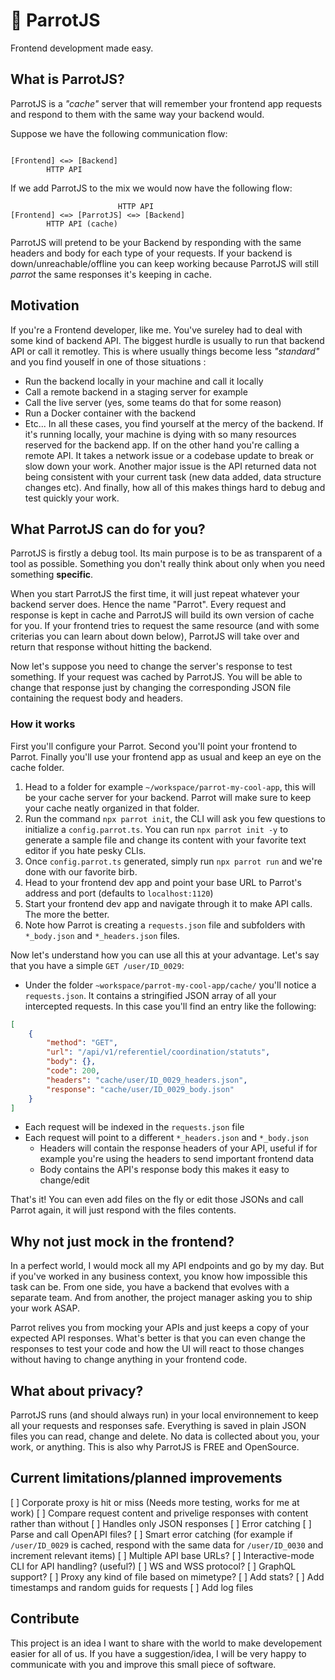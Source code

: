 # 🦜 ParrotJS

Frontend development made easy.

## What is ParrotJS?

ParrotJS is a *"cache"* server that will remember your frontend app requests and respond to them with the same way your backend would.

Suppose we have the following communication flow:
```text

[Frontend] <=> [Backend]
        HTTP API

```

If we add ParrotJS to the mix we would now have the following flow:

```text
                        HTTP API
[Frontend] <=> [ParrotJS] <=> [Backend]
        HTTP API (cache)

```

ParrotJS will pretend to be your Backend by responding with the same headers and body for each type of your requests. If your backend is down/unreachable/offline you can keep working because ParrotJS will still *parrot* the same responses it's keeping in cache.

## Motivation

If you're a Frontend developer, like me. You've sureley had to deal with some kind of backend API. The biggest hurdle is usually to run that backend API or call it remotley. This is where usually things become less *"standard"* and you find youself in one of those situations :
- Run the backend locally in your machine and call it locally
- Call a remote backend in a staging server for example
- Call the live server (yes, some teams do that for some reason)
- Run a Docker container with the backend
- Etc...
In all these cases, you find yourself at the mercy of the backend. If it's running locally, your machine is dying with so many resources reserved for the backend app.
If on the other hand you're calling a remote API. It takes a network issue or a codebase update to break or slow down your work.
Another major issue is the API returned data not being consistent with your current task (new data added, data structure changes etc).
And finally, how all of this makes things hard to debug and test quickly your work.

## What ParrotJS can do for you?

ParrotJS is firstly a debug tool. Its main purpose is to be as transparent of a tool as possible. Something you don't really think about only when you need something **specific**.

When you start ParrotJS the first time, it will just repeat whatever your backend server does. Hence the name "Parrot". Every request and response is kept in cache and ParrotJS will build its own version of cache for you. If your frontend tries to request the same resource (and with some criterias you can learn about down below), ParrotJS will take over and return that response without hitting the backend.

Now let's suppose you need to change the server's response to test something. If your request was cached by ParrotJS. You will be able to change that response just by changing the corresponding JSON file containing the request body and headers.

### How it works

First you'll configure your Parrot. Second you'll point your frontend to Parrot. Finally you'll use your frontend app as usual and keep an eye on the cache folder.

1. Head to a folder for example `~/workspace/parrot-my-cool-app`, this will be your cache server for your backend. Parrot will make sure to keep your cache neatly organized in that folder.
2. Run the command `npx parrot init`, the CLI will ask you few questions to initialize a `config.parrot.ts`. You can run `npx parrot init -y` to generate a sample file and change its content with your favorite text editor if you hate pesky CLIs.
3. Once `config.parrot.ts` generated, simply run `npx parrot run` and we're done with our favorite birb.
4. Head to your frontend dev app and point your base URL to Parrot's address and port (defaults to `localhost:1120`)
5. Start your frontend dev app and navigate through it to make API calls. The more the better.
6. Note how Parrot is creating a `requests.json` file and subfolders with `*_body.json` and `*_headers.json` files.

Now let's understand how you can use all this at your advantage. Let's say that you have a simple `GET /user/ID_0029`:
- Under the folder `~workspace/parrot-my-cool-app/cache/` you'll notice a `requests.json`. It contains a stringified JSON array of all your intercepted requests. In this case you'll find an entry like the following:

```json
[
    {
        "method": "GET",
        "url": "/api/v1/referentiel/coordination/statuts",
        "body": {},
        "code": 200,
        "headers": "cache/user/ID_0029_headers.json",
        "response": "cache/user/ID_0029_body.json"
    }
]
```
- Each request will be indexed in the `requests.json` file
- Each request will point to a different `*_headers.json` and `*_body.json`
  - Headers will contain the response headers of your API, useful if for example you're using the headers to send important frontend data
  - Body contains the API's response body this makes it easy to change/edit

That's it! You can even add files on the fly or edit those JSONs and call Parrot again, it will just respond with the files contents.

## Why not just mock in the frontend?

In a perfect world, I would mock all my API endpoints and go by my day. But if you've worked in any business context, you know how impossible this task can be. From one side, you have a backend that evolves with a separate team. And from another, the project manager asking you to ship your work ASAP.

Parrot relives you from mocking your APIs and just keeps a copy of your expected API responses. What's better is that you can even change the responses to test your code and how the UI will react to those changes without having to change anything in your frontend code.

## What about privacy?

ParrotJS runs (and should always run) in your local environnement to keep all your requests and responses safe. Everything is saved in plain JSON files you can read, change and delete. No data is collected about you, your work, or anything. This is also why ParrotJS is FREE and OpenSource.

## Current limitations/planned improvements

[ ] Corporate proxy is hit or miss (Needs more testing, works for me at work)
[ ] Compare request content and privelige responses with content rather than without
[ ] Handles only JSON responses
[ ] Error catching
[ ] Parse and call OpenAPI files?
[ ] Smart error catching (for example if `/user/ID_0029` is cached, respond with the same data for `/user/ID_0030` and increment relevant items)
[ ] Multiple API base URLs?
[ ] Interactive-mode CLI for API handling? (useful?)
[ ] WS and WSS protocol?
[ ] GraphQL support?
[ ] Proxy any kind of file based on mimetype?
[ ] Add stats?
[ ] Add timestamps and random guids for requests
[ ] Add log files

## Contribute

This project is an idea I want to share with the world to make developement easier for all of us. If you have a suggestion/idea, I will be very happy to communicate with you and improve this small piece of software.